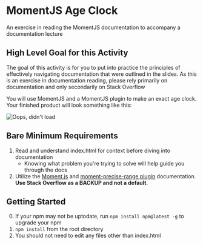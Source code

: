 # MomentJS Age Clock
An exercise in reading the MomentJS documentation to accompany a documentation lecture

## High Level Goal for this Activity
The goal of this activity is for you to put into practice the principles of effectively navigating documentation that were outlined in the slides. As this is an exercise in documentation reading, please rely primarily on documentation and only secondarily on Stack Overflow

You will use MomentJS and a MomentJS plugin to make an exact age clock. Your finished product will look something like this:
 
![Oops, didn't load](https://media.giphy.com/media/xUPGcyx8Jea5KEzNdK/giphy.gif)
 

## Bare Minimum Requirements

1. Read and understand index.html for context before diving into documentation
    - Knowing what problem you're trying to solve will help guide you through the docs
2. Utilize the [Moment.js](https://momentjs.com/) and [moment-precise-range plugin](https://momentjs.com/docs/#/plugins/preciserange/) documentation. **Use Stack Overflow as a BACKUP and not a default**.

## Getting Started

0. If your npm may not be uptodate, run ```npm install npm@latest -g``` to upgrade your npm
1. ```npm install``` from the root directory
2. You should not need to edit any files other than index.html
